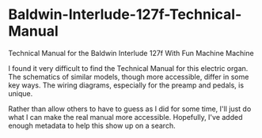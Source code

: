 # Baldwin-Interlude-127f-Technical-Manual
Technical Manual for the Baldwin Interlude 127f With Fun Machine  Machine 

I found it very difficult to find the Technical Manual for this electric organ.  The schematics of similar models, though more accessible, differ in some key ways.  The wiring diagrams, especially for the preamp and pedals, is unique.

Rather than allow others to have to guess as I did for some time, I'll just do what I can make the real manual more accessible.  Hopefully, I've added enough metadata to help this show up on a search.


 
